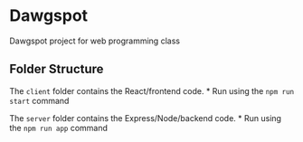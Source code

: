 # Dawgspot 

Dawgspot project for web programming class

## Folder Structure

The `client` folder contains the React/frontend code.
    * Run using the `npm run start` command

The `server` folder contains the Express/Node/backend code.
    * Run using the `npm run app` command
